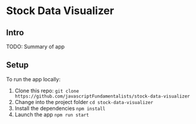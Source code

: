 Stock Data Visualizer
=======================

## Intro

TODO: Summary of app

## Setup

To run the app locally:

1. Clone this repo: `git clone https://github.com/javascriptFundamentalists/stock-data-visualizer`
2. Change into the project folder `cd stock-data-visualizer`
3. Install the dependencies `npm install`
4. Launch the app `npm run start`

